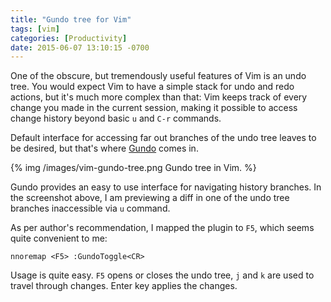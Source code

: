```yaml
---
title: "Gundo tree for Vim"
tags: [vim]
categories: [Productivity]
date: 2015-06-07 13:10:15 -0700
---
```


One of the obscure, but tremendously useful features of Vim is an undo tree.
You would expect Vim to have a simple stack for undo and redo actions, but it's
much more complex than that: Vim keeps track of every change you made in the
current session, making it possible to access change history beyond basic `u`
and `C-r` commands.

Default interface for accessing far out branches of the undo tree leaves to be
desired, but that's where [Gundo][1] comes in.

{% img /images/vim-gundo-tree.png Gundo tree in Vim. %}

Gundo provides an easy to use interface for navigating history branches. In the
screenshot above, I am previewing a diff in one of the undo tree branches
inaccessible via `u` command.

As per author's recommendation, I mapped the plugin to `F5`, which seems quite
convenient to me:

    nnoremap <F5> :GundoToggle<CR>

Usage is quite easy. `F5` opens or closes the undo tree, `j` and `k` are used
to travel through changes. Enter key applies the changes.

[1]: http://sjl.bitbucket.org/gundo.vim/
